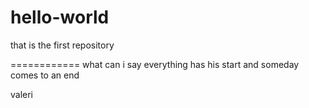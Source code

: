 # hello-world
that is the first repository

============
what can i say
everything has his start and someday comes to an end

valeri
